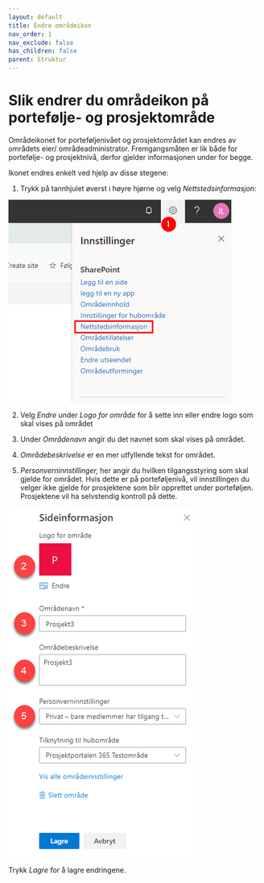 ```yaml
---
layout: default
title: Endre områdeikon
nav_order: 1
nav_exclude: false
has_children: false
parent: Struktur
---
```


#  Slik endrer du områdeikon på portefølje- og prosjektområde

Områdeikonet for porteføljenivået og prosjektområdet kan endres av
områdets eier/ områdeadministrator. Fremgangsmåten er lik både for
portefølje- og prosjektnivå, derfor gjelder informasjonen under for
begge.

Ikonet endres enkelt ved hjelp av disse stegene:

1)  Trykk på tannhjulet øverst i høyre hjørne og velg
    *Nettstedsinformasjon*:
    
![](./media/image14.png) 

2)  Velg *Endre* under *Logo for område* for å sette inn eller endre
    logo som skal vises på området

3)  Under *Områdenavn* angir du det navnet som skal vises på området.

4)  *Områdebeskrivelse* er en mer utfyllende tekst for området.

5)  *Personverninnstillinger,* her angir du hvilken tilgangsstyring som
    skal gjelde for området. Hvis dette er på porteføljenivå, vil
    innstillingen du velger <span class="underline">ikke</span> gjelde
    for prosjektene som blir opprettet under porteføljen. Prosjektene
    vil ha selvstendig kontroll på dette.

![](./media/image16.png)

Trykk *Lagre* for å lagre endringene.